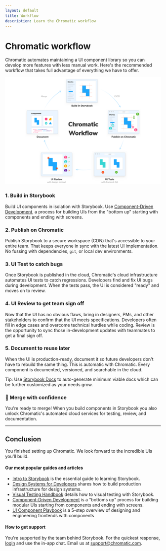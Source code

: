 ```yaml
---
layout: default
title: Workflow
description: Learn the Chromatic workflow
---
```


# Chromatic workflow

Chromatic automates maintaining a UI component library so you can develop more features with less manual work. Here's the recommended workflow that takes full advantage of everything we have to offer.

![Chromatic workflow](/img/chromatic-workflow.png)

### 1. Build in Storybook

Build UI components in isolation with Storybook. Use [Component-Driven Development](https://blog.hichroma.com/component-driven-development-ce1109d56c8e), a process for building UIs from the "bottom up" starting with components and ending with screens.

### 2. Publish on Chromatic

Publish Storybook to a secure workspace (CDN) that's accessible to your entire team. That keeps everyone in sync with the latest UI implementation. No fussing with dependencies, `git`, or local dev environments.

### 3. UI Test to catch bugs

Once Storybook is published in the cloud, Chromatic's cloud infrastructure automates UI tests to catch regressions. Developers find and fix UI bugs during development. When the tests pass, the UI is considered "ready" and moves on to review.

### 4. UI Review to get team sign off

Now that the UI has no obvious flaws, bring in designers, PMs, and other stakeholders to confirm that the UI meets specifications. Developers often fill in edge cases and overcome technical hurdles while coding. Review is the opportunity to sync those in-development updates with teammates to get a final sign off.

### 5. Document to reuse later

When the UI is production-ready, document it so future developers don't have to rebuild the same thing. This is automatic with Chromatic. Every component is documented, versioned, and searchable in the cloud.

<div class="aside">Tip: Use <a href="https://github.com/storybookjs/storybook/tree/next/addons/docs" target="_blank">Storybook Docs</a> to auto-generate minimum viable docs which can be further customized as your needs grow.</div>

### 🚀 Merge with confidence

You're ready to merge! When you build components in Storybook you also unlock Chromatic's automated cloud services for testing, review, and documentation.

---

## Conclusion

You finished setting up Chromatic. We look forward to the incredible UIs you'll build.

#### Our most popular guides and articles

- [Intro to Storybook](https://www.learnstorybook.com/intro-to-storybook/) is the essential guide to learning Storybook.
- [Design Systems for Developers](https://www.learnstorybook.com/design-systems-for-developers/) shares how to build production infrastructure for design systems.
- [Visual Testing Handbook](https://www.learnstorybook.com/visual-testing-handbook/) details how to visual testing with Storybook.
- [Component-Driven Development](https://blog.hichroma.com/component-driven-development-ce1109d56c8e) is a "bottoms up" process for building modular UIs starting from components and ending with screens.
- [UI Component Playbook](https://blog.hichroma.com/ui-component-playbook-fd3022d00590) is a 5-step overview of designing and engineering frontends with components

#### How to get support

You're supported by the team behind Storybook. For the quickest response, [login](https://www.chromatic.com/start) and use the in-app chat. Email us at [support@chromatic.com](mailto:support@chromatic.com?Subject=Question).
